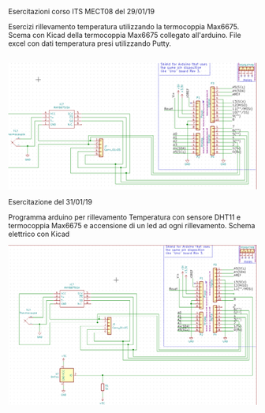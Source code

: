 Esercitazioni corso ITS MECT08 del 29/01/19

Esercizi rillevamento temperatura utilizzando la termocoppia Max6675.
Scema con Kicad della termocoppia Max6675 collegato all'arduino.
File excel con dati temperatura presi utilizzando Putty.

![]()
![alt text](/img/circuit.png "Logo Title Text 1")


Esercitazione del 31/01/19

Programma arduino per rillevamento Temperatura con sensore DHT11 e termocoppia Max6675 e accensione di un led ad ogni rillevamento.
Schema elettrico con Kicad

![alt text](/img2/circuit2.png "Secondo schema")
